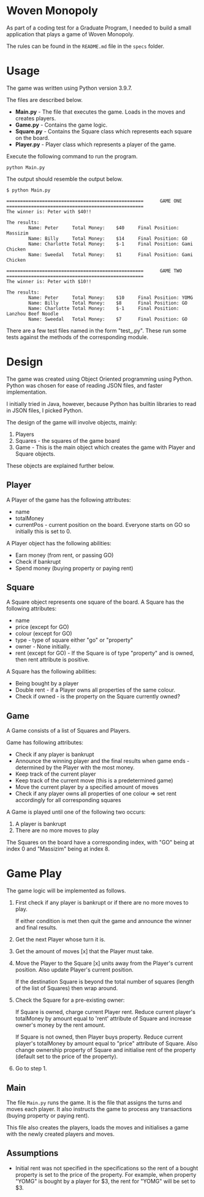 # Woven Monopoly
As part of a coding test for a Graduate Program, I needed to build a small application that plays a game of Woven Monopoly.

The rules can be found in the `README.md` file in the `specs` folder.

# Usage
The game was written using Python version 3.9.7.

The files are described below.

  * **Main.py** - The file that executes the game. Loads in the moves and creates players.
  * **Game.py** - Contains the game logic.
  * **Square.py** - Contains the Square class which represents each square on the board.
  * **Player.py** - Player class which represents a player of the game.

Execute the following command to run the program.

`
python Main.py
`

The output should resemble the output below.

```
$ python Main.py 

==================================================      GAME ONE        ==================================================
The winner is: Peter with $40!!

The results:
        Name: Peter     Total Money:    $40     Final Position: Massizim
        Name: Billy     Total Money:    $14     Final Position: GO
        Name: Charlotte Total Money:    $-1     Final Position: Gami Chicken
        Name: Sweedal   Total Money:    $1      Final Position: Gami Chicken

==================================================      GAME TWO        ==================================================
The winner is: Peter with $10!!

The results:
        Name: Peter     Total Money:    $10     Final Position: YOMG
        Name: Billy     Total Money:    $8      Final Position: GO
        Name: Charlotte Total Money:    $-1     Final Position: Lanzhou Beef Noodle
        Name: Sweedal   Total Money:    $7      Final Position: GO
```

There are a few test files named in the form "test_<Module>.py". These run some tests against the methods of the corresponding module.

# Design
The game was created using Object Oriented programming using Python. Python was chosen for ease of reading JSON files, and faster implementation.

I initially tried in Java, however, because Python has builtin libraries to read in JSON files, I picked Python.

The design of the game will involve objects, mainly:

  1. Players
  2. Squares - the squares of the game board
  3. Game - This is the main object which creates the game with Player and Square objects.

These objects are explained further below.

## Player
A Player of the game has the following attributes:

  * name
  * totalMoney
  * currentPos - current position on the board. Everyone starts on GO so initially this is set to 0.

A Player object has the following abilities:

  * Earn money (from rent, or passing GO)
  * Check if bankrupt
  * Spend money (buying property or paying rent)

## Square
A Square object represents one square of the board. A Square has the following attributes:

  * name
  * price (except for GO)
  * colour (except for GO)
  * type - type of square either "go" or "property"
  * owner - None initially.
  * rent (except for GO) - If the Square is of type "property" and is owned, then rent attribute is positive.

A Square has the following abilities:

  * Being bought by a player
  * Double rent - if a Player owns all properties of the same colour.
  * Check if owned - is the property on the Square currently owned?

## Game
A Game consists of a list of Squares and Players.

Game has following attributes:

  * Check if any player is bankrupt
  * Announce the winning player and the final results when game ends - determined by the Player with the most money.
  * Keep track of the current player
  * Keep track of the current move (this is a predetermined game)
  * Move the current player by a specified amount of moves
  * Check if any player owns all properties of one colour => set rent accordingly for all corresponding squares

A Game is played until one of the following two occurs:

  1. A player is bankrupt
  2. There are no more moves to play

The Squares on the board have a corresponding index, with "GO" being at index 0 and "Massizim" being at index 8.

# Game Play
The game logic will be implemented as follows.

1.  First check if any player is bankrupt or if there are no more moves to play.
 
    If either condition is met then quit the game and announce the winner and final results.

2.  Get the next Player whose turn it is.

3.  Get the amount of moves [x] that the Player must take.

4.  Move the Player to the Square [x] units away from the Player's current position. Also update Player's current position.

    If the destination Square is beyond the total number of squares (length of the list of Squares) then wrap around.

5. Check the Square for a pre-existing owner:

   If Square is owned, charge current Player rent. Reduce current player's totalMoney by amount equal to 'rent' attribute of Square and increase owner's money by the rent amount.

   If Square is not owned, then Player buys property. Reduce current player's totalMoney by amount equal to "price" attribute of Square. Also change ownership property of Square and initialise rent of the property (default set to the price of the property).

6. Go to step 1.

## Main
The file `Main.py` runs the game. It is the file that assigns the turns and moves each player. It also instructs the game to process any transactions (buying property or paying rent).

This file also creates the players, loads the moves and initialises a game with the newly created players and moves.

## Assumptions
  * Initial rent was not specified in the specifications so the rent of a bought property is set to the price of the property. For example, when property "YOMG" is bought by a player for $3, the rent for "YOMG" will be set to $3.
